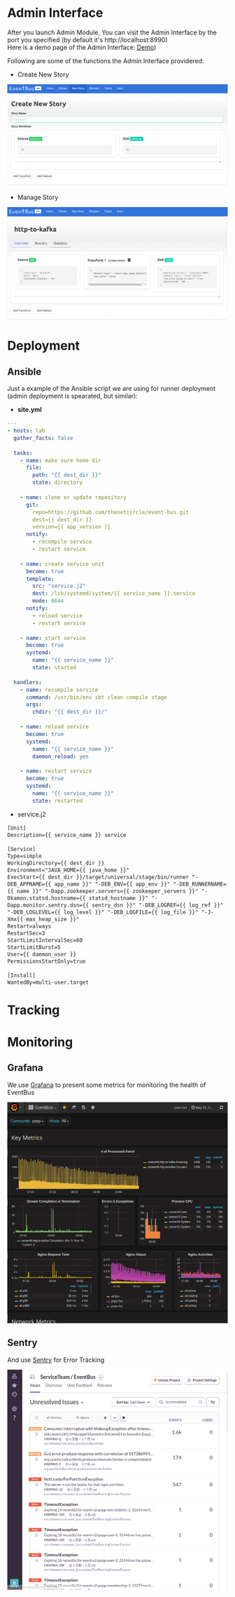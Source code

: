 # Admin Interface

After you launch Admin Module, You can visit the Admin Interface by the port you specified (by default it's http://localhost:8990)  
Here is a demo page of the Admin Interface: [Demo](https://thenetcircle.github.io/event-bus/admin/))

Following are some of the functions the Admin Interface providered:

- Create New Story

<a href="../assets/admin_create_story.png" target="_blank">![Create Story](assets/admin_create_story.png)</a>

- Manage Story

<a href="../assets/admin_manage_story.png" target="_blank">![Create Story](assets/admin_manage_story.png)</a>

# Deployment

## Ansible

Just a example of the Ansible script we are using for runner deployment (admin deployment is spearated, but similar):

- **site.yml**

```yaml
---
- hosts: lab
  gather_facts: false

  tasks:
    - name: make sure home dir
      file:
        path: "{{ dest_dir }}"
        state: directory
    
    - name: clone or update repository
      git:
        repo=https://github.com/thenetcircle/event-bus.git
        dest={{ dest_dir }}
        version={{ app_version }}
      notify:
        - recompile service
        - restart service
    
    - name: create service unit
      become: true
      template:
        src: "service.j2"
        dest: /lib/systemd/system/{{ service_name }}.service
        mode: 0644
      notify:
        - reload service
        - restart service
    
    - name: start service
      become: true
      systemd:
        name: "{{ service_name }}"
        state: started
    
  handlers:
    - name: recompile service
      command: /usr/bin/env sbt clean compile stage
      args:
        chdir: "{{ dest_dir }}/"
    
    - name: reload service
      become: true
      systemd:
        name: "{{ service_name }}"
        daemon_reload: yes
    
    - name: restart service
      become: true
      systemd:
        name: "{{ service_name }}"
        state: restarted
```

- service.j2

```
[Unit]
Description={{ service_name }} service

[Service]
Type=simple
WorkingDirectory={{ dest_dir }}
Environment="JAVA_HOME={{ java_home }}"
ExecStart={{ dest_dir }}/target/universal/stage/bin/runner "-DEB_APPNAME={{ app_name }}" "-DEB_ENV={{ app_env }}" "-DEB_RUNNERNAME={{ name }}" "-Dapp.zookeeper.servers={{ zookeeper_servers }}" "-Dkamon.statsd.hostname={{ statsd_hostname }}" "-Dapp.monitor.sentry.dsn={{ sentry_dsn }}" "-DEB_LOGREF={{ log_ref }}" "-DEB_LOGLEVEL={{ log_level }}" "-DEB_LOGFILE={{ log_file }}" "-J-Xmx{{ max_heap_size }}"
Restart=always
RestartSec=3
StartLimitIntervalSec=60
StartLimitBurst=5
User={{ daemon_user }}
PermissionsStartOnly=true

[Install]
WantedBy=multi-user.target
```

# Tracking

# Monitoring

## Grafana 

We use [Grafana](https://grafana.com) to present some metrics for monitoring the health of EventBus

<a href="../assets/grafana01.png" target="_blank">![Grafana](assets/grafana01.png)</a>

## Sentry

And use [Sentry](https://sentry.io) for Error Tracking

<a href="../assets/sentry01.png" target="_blank">![Sentry](assets/sentry01.png)</a>